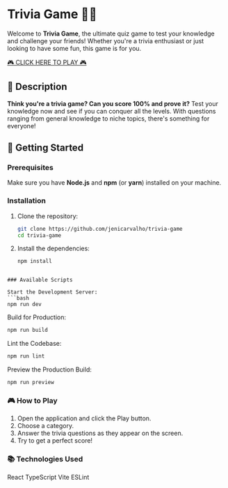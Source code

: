 # Trivia Game 🧠🔥

Welcome to **Trivia Game**, the ultimate quiz game to test your knowledge and challenge your friends! Whether you're a trivia enthusiast or just looking to have some fun, this game is for you.

[🎮 CLICK HERE TO PLAY 🎮](https://trivia-game-mu.vercel.app)

## 📜 Description

**Think you're a trivia game? Can you score 100% and prove it?** Test your knowledge now and see if you can conquer all the levels. With questions ranging from general knowledge to niche topics, there's something for everyone!

## 🚀 Getting Started

### Prerequisites

Make sure you have **Node.js** and **npm** (or **yarn**) installed on your machine.

### Installation

1. Clone the repository:

   ```bash
   git clone https://github.com/jenicarvalho/trivia-game
   cd trivia-game
   ```
  
2. Install the dependencies:
   ```bash
   npm install
  ```

### Available Scripts

Start the Development Server:
```bash
npm run dev
```

Build for Production:

```bash
npm run build
```

Lint the Codebase:

```bash
npm run lint
```

Preview the Production Build:

```bash
npm run preview
```

### 🎮 How to Play
1. Open the application and click the Play button.
2. Choose a category.
3. Answer the trivia questions as they appear on the screen.
4. Try to get a perfect score!

### 📚 Technologies Used
React
TypeScript
Vite
ESLint